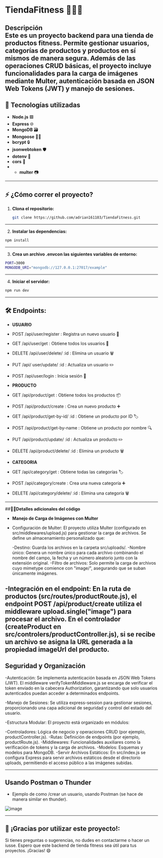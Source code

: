 # TiendaFitness 🏋️‍♂️💪

**Descripción**  
 Este es un proyecto backend para una tienda de productos fitness. Permite gestionar usuarios, categorías de productos y productos en sí mismos 
 de manera segura. Además de las operaciones CRUD básicas, el proyecto incluye funcionalidades para la carga de imágenes mediante Multer, 
 autenticación basada en JSON Web Tokens (JWT) y manejo de sesiones.
---

## 🚀 Tecnologías utilizadas

- **Node.js** 🟩
- **Express** 🌐
- **MongoDB** 🗃️
- **Mongoose** 🧑‍💻
- **bcrypt** 🔒
- **jsonwebtoken** 🛡️
- **dotenv** 📄
- **cors** 🔗
- - **multer** 📷
---

## ⚡ ¿Cómo correr el proyecto?

1. **Clona el repositorio:**
   ```bash
   git clone https://github.com/adrian161103/TiendaFitness.git
   ```
   
---
2. **Instalar las dependencias:**
```bash
npm install
```

---
3. **Crea un archivo .envcon las siguientes variables de entorno:**
```bash
PORT=3000
MONGODB_URI="mongodb://127.0.0.1:27017/example"
```

---
4. **Iniciar el servidor:**
```bash
npm run dev
```

---

## 🛠️ Endpoints:
- **USUARIO**
- POST /api/user/register : Registra un nuevo usuario 👤
- GET /api/user/get : Obtiene todos los usuarios 👀
- DELETE /api/user/delete/ :id : Elimina un usuario 🗑️
- PUT /api/ user/update/ :id : Actualiza un usuario ✏️
- POST /api/user/login : Inicia sesión 🔐
  
- **PRODUCTO**
- GET /api/product/get : Obtiene todos los productos 📦
- POST /api/product/create : Crea un nuevo producto ➕
- GET /api/product/get-by-id/ :id : Obtiene un producto por ID 🏷️
- POST /api/product/get-by-name : Obtiene un producto por nombre 🔍
- PUT /api/product/update/ :id : Actualiza un producto ✏️
- DELETE /api/product/delete/ :id : Elimina un producto 🗑️
  
- **CATEGORIA**
- GET /api/category/get : Obtiene todas las categorías 🏷️
- POST /api/category/create : Crea una nueva categoría ➕
- DELETE /api/category/delete/ :id : Elimina una categoría 🗑️
---
##🧑‍💻**Detalles adicionales del código** 
- **Manejo de Carga de Imágenes con Multer** 
- Configuración de Multer:
 El proyecto utiliza Multer (configurado en src/middlewares/upload.js) para gestionar la carga de archivos. Se define un almacenamiento 
 personalizado que:

  -Destino: Guarda los archivos en la carpeta src/uploads/.
  -Nombre único: Genera un nombre único para cada archivo combinando el nombre del campo, la fecha y un número aleatorio junto con la extensión 
   original.
  -Filtro de archivos: Solo permite la carga de archivos cuyo mimetype comience con "image/", asegurando que se suban únicamente imágenes.

-Integración en el endpoint:
 En la ruta de productos (src/routes/productRoute.js), el endpoint POST /api/product/create utiliza el middleware upload.single("image") para 
 procesar el archivo. En el controlador (createProduct en src/controlers/productController.js), si se recibe un archivo se asigna la URL 
 generada a la propiedad imageUrl del producto.
---
## **Seguridad y Organización**
-Autenticación:
 Se implementa autenticación basada en JSON Web Tokens (JWT). El middleware verifyTokenMiddleware.js se encarga de verificar el token enviado 
 en la cabecera Authorization, garantizando que solo usuarios autenticados puedan acceder a determinados endpoints.

-Manejo de Sesiones:
 Se utiliza express-session para gestionar sesiones, proporcionando una capa adicional de seguridad y control del estado del usuario.

-Estructura Modular:
 El proyecto está organizado en módulos:

  -Controladores: Lógica de negocio y operaciones CRUD (por ejemplo, productController.js).
  -Rutas: Definición de endpoints (por ejemplo, productRoute.js).
  -Middlewares: Funcionalidades auxiliares como la verificación de tokens y la carga de archivos.
  -Modelos: Esquemas y modelos para MongoDB.
  -Servir Archivos Estáticos:
   En src/index.js se configura Express para servir archivos estáticos desde el directorio uploads, permitiendo el acceso público a las 
   imágenes subidas.

---
## **Usando Postman o Thunder**
- Ejemplo de como /crear un usuario, usando Postman (se hace de manera similar en thunder).
  
![image](https://github.com/user-attachments/assets/484b6a71-894b-4c22-9232-bfdeb88e73e5)



  ---
  ## 🙏 ¡Gracias por utilizar este proyecto!:
Si tienes preguntas o sugerencias, no dudes en contactarme o hacer un iusse. Espero que este backend de tienda fitness sea útil para tus proyectos. ¡Gracias! 😄





